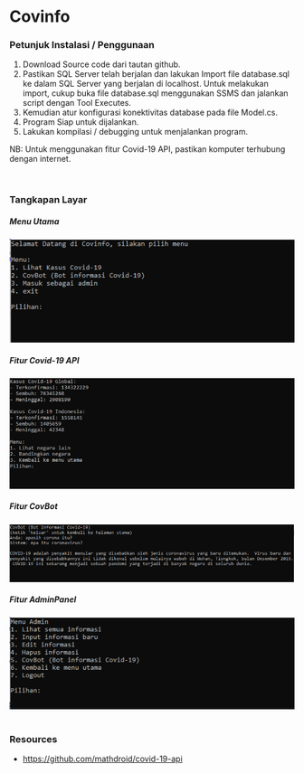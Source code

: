 # Covinfo

### Petunjuk Instalasi / Penggunaan
1.	Download Source code dari tautan github.
2.	Pastikan SQL Server telah berjalan dan lakukan Import file database.sql ke dalam SQL Server yang berjalan di localhost.
    Untuk melakukan import, cukup buka file database.sql menggunakan SSMS dan jalankan script dengan Tool Executes.
3.	Kemudian atur konfigurasi konektivitas database pada file Model.cs.
4.	Program Siap untuk dijalankan.
5.	Lakukan kompilasi / debugging untuk menjalankan program.

NB: Untuk menggunakan fitur Covid-19 API, pastikan komputer terhubung dengan internet.

<br >

### Tangkapan Layar
##### Menu Utama
<img src="https://raw.githubusercontent.com/JovianReynaldo/Covinfo/master/Screenshot.PNG" />

##### Fitur Covid-19 API
<img src="https://raw.githubusercontent.com/JovianReynaldo/Covinfo/master/Screenshot1.PNG" />

##### Fitur CovBot
<img src="https://raw.githubusercontent.com/JovianReynaldo/Covinfo/master/Screenshot2.PNG" />

##### Fitur AdminPanel
<img src="https://raw.githubusercontent.com/JovianReynaldo/Covinfo/master/Screenshot3.PNG" />

<br >
<br >

### Resources
- https://github.com/mathdroid/covid-19-api

